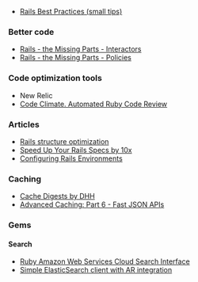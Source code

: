 - [Rails Best Practices (small tips)](http://rails-bestpractices.com/)

### Better code
- [Rails - the Missing Parts - Interactors](http://eng.joingrouper.com/blog/2014/03/03/rails-the-missing-parts-interactors)
- [Rails - the Missing Parts - Policies](http://eng.joingrouper.com/blog/2014/03/20/rails-the-missing-parts-policies/)

### Code optimization tools
- New Relic
- [Code Climate. Automated Ruby Code Review](https://codeclimate.com/)

### Articles
- [Rails structure optimization](http://blog.codeclimate.com/blog/2012/10/17/7-ways-to-decompose-fat-activerecord-models/)
- [Speed Up Your Rails Specs by 10x
](http://blog.originate.com/blog/2014/02/27/improve-your-rails-specification-speed-by-10x/)
- [Configuring Rails Environments](http://eng.joingrouper.com/blog/2014/09/02/configuring-rails-environments/)


### Caching
- [Cache Digests by DHH](https://github.com/rails/cache_digests)
- [Advanced Caching: Part 6 - Fast JSON APIs](http://hawkins.io/2012/07/advanced_caching_part_6-fast_json_apis/)

### Gems
#### Search
- [Ruby Amazon Web Services Cloud Search Interface](https://github.com/stevenjl/rawscsi)
- [Simple ElasticSearch client with AR integration](https://github.com/printercu/elastics-rb)
